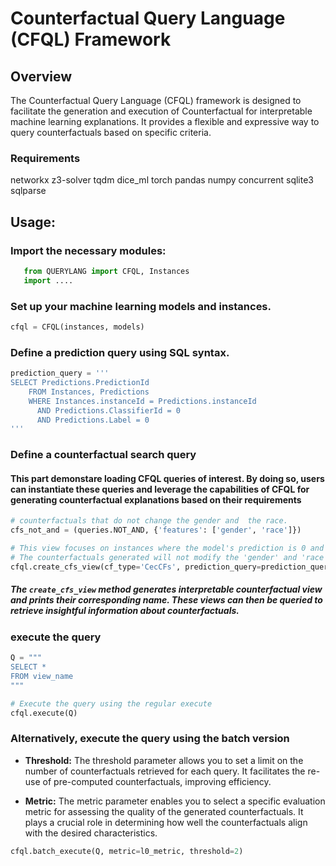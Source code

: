 # Counterfactual Query Language (CFQL) Framework

## Overview

The Counterfactual Query Language (CFQL) framework is designed to facilitate the generation and execution of Counterfactual  for interpretable machine learning explanations. It provides a flexible and expressive way to query counterfactuals based on specific criteria.

### Requirements 
networkx
z3-solver
tqdm
dice_ml
torch
pandas
numpy
concurrent
sqlite3
sqlparse

## Usage:

### Import the necessary modules:
```python
   from QUERYLANG import CFQL, Instances
   import ....
```
### Set up your machine learning models and instances.

```python
cfql = CFQL(instances, models)
```

### Define a prediction query using SQL syntax.
```python
prediction_query = '''
SELECT Predictions.PredictionId 
    FROM Instances, Predictions
    WHERE Instances.instanceId = Predictions.instanceId
      AND Predictions.ClassifierId = 0
      AND Predictions.Label = 0
'''
```

### Define a counterfactual search query 
#### This part demonstare loading CFQL queries of interest. By doing so, users can instantiate these queries and leverage the capabilities of CFQL for generating counterfactual explanations based on their requirements


```python
# counterfactuals that do not change the gender and  the race.
cfs_not_and = (queries.NOT_AND, {'features': ['gender', 'race']})

# This view focuses on instances where the model's prediction is 0 and the classifier ID is 0.
# The counterfactuals generated will not modify the 'gender' and 'race' features.
cfql.create_cfs_view(cf_type='CecCFs', prediction_query=prediction_query, cfs_query=cfs_not_and)
```

##### The `create_cfs_view` method generates interpretable counterfactual view and prints their corresponding name. These views can then be queried to retrieve insightful information about counterfactuals.

### execute the query

```python
Q = """ 
SELECT * 
FROM view_name
"""

# Execute the query using the regular execute
cfql.execute(Q)
```


### Alternatively, execute the query using the batch version

- **Threshold:** The threshold parameter allows you to set a limit on the number of counterfactuals retrieved for each query. It facilitates the re-use of pre-computed counterfactuals, improving efficiency.

- **Metric:** The metric parameter enables you to select a specific evaluation metric for assessing the quality of the generated counterfactuals. It plays a crucial role in determining how well the counterfactuals align with the desired characteristics.

```python
cfql.batch_execute(Q, metric=l0_metric, threshold=2)
```



